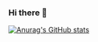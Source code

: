 ### Hi there 👋

[![Anurag's GitHub stats](https://github-readme-stats.vercel.app/api?RolandGamos=anuraghazra)](https://github.com/anuraghazra/github-readme-stats)


<!--
**RolandGamos/RolandGamos** is a ✨ _special_ ✨ repository because its `README.md` (this file) appears on your GitHub profile.

Here are some ideas to get you started:

- 🔭 I’m currently working on ...
- 🌱 I’m currently learning ...
- 👯 I’m looking to collaborate on ...
- 🤔 I’m looking for help with ...
- 💬 Ask me about ...
- 📫 How to reach me: ...
- 😄 Pronouns: ...
- ⚡ Fun fact: ...
-->

